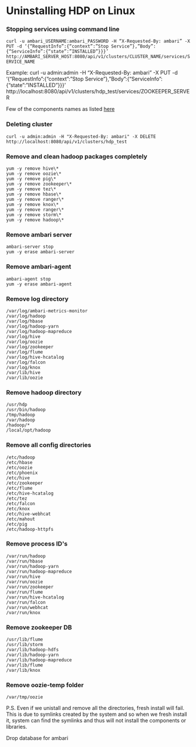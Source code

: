 # Uninstalling HDP on Linux

### Stopping services using command line

`curl -u ambari_USERNAME:ambari_PASSWORD -H “X-Requested-By: ambari” -X PUT -d ‘{“RequestInfo”:{“context”:”Stop Service”},”Body”:{“ServiceInfo”:{“state”:”INSTALLED”}}}’ http://AMBARI_SERVER_HOST:8080/api/v1/clusters/CLUSTER_NAME/services/SERVICE_NAME`

Example:
curl -u admin:admin -H “X-Requested-By: ambari” -X PUT -d ‘{“RequestInfo”:{“context”:”Stop Service”},”Body”:{“ServiceInfo”:{“state”:”INSTALLED”}}}’ http://localhost:8080/api/v1/clusters/hdp_test/services/ZOOKEEPER_SERVER

Few of the components names as listed [here](http://henning.kropponline.de/2015/06/07/services-and-state-with-ambari-rest-api/)


### Deleting cluster

`curl -u admin:admin -H "X-Requested-By: ambari" -X DELETE http://localhost:8080/api/v1/clusters/hdp_test`


### Remove and clean hadoop packages completely

```
yum -y remove hive\*
yum -y remove oozie\*
yum -y remove pig\*
yum -y remove zookeeper\*
yum -y remove tez\*
yum -y remove hbase\*
yum -y remove ranger\*
yum -y remove knox\*
yum -y remove ranger\*
yum -y remove storm\*
yum -y remove hadoop\*
```

### Remove ambari server

```
ambari-server stop
yum -y erase ambari-server
```

### Remove ambari-agent

```
ambari-agent stop
yum -y erase ambari-agent
```


### Remove log directory 

```
/var/log/ambari-metrics-monitor
/var/log/hadoop
/var/log/hbase
/var/log/hadoop-yarn
/var/log/hadoop-mapreduce
/var/log/hive
/var/log/oozie
/var/log/zookeeper
/var/log/flume
/var/log/hive-hcatalog
/var/log/falcon
/var/log/knox
/var/lib/hive
/var/lib/oozie
```

### Remove hadoop directory

```
/usr/hdp
/usr/bin/hadoop
/tmp/hadoop
/var/hadoop
/hadoop/*
/local/opt/hadoop
```

### Remove all config directories

```
/etc/hadoop
/etc/hbase
/etc/oozie
/etc/phoenix
/etc/hive
/etc/zookeeper
/etc/flume
/etc/hive-hcatalog
/etc/tez
/etc/falcon
/etc/knox
/etc/hive-webhcat
/etc/mahout
/etc/pig
/etc/hadoop-httpfs
```

### Remove process ID's

```
/var/run/hadoop
/var/run/hbase
/var/run/hadoop-yarn
/var/run/hadoop-mapreduce
/var/run/hive
/var/run/oozie
/var/run/zookeeper
/var/run/flume
/var/run/hive-hcatalog
/var/run/falcon
/var/run/webhcat
/var/run/knox
```

### Remove zookeeper DB

```
/usr/lib/flume
/usr/lib/storm
/var/lib/hadoop-hdfs
/var/lib/hadoop-yarn
/var/lib/hadoop-mapreduce
/var/lib/flume
/var/lib/knox
```

### Remove oozie-temp folder

```
/var/tmp/oozie
```


P.S. Even if we unistall and remove all the directories, fresh install will fail. This is due to symlinks created by the system and so when we fresh install it, system can find the symlinks and thus will not install the components or libraries.


Drop database for ambari

